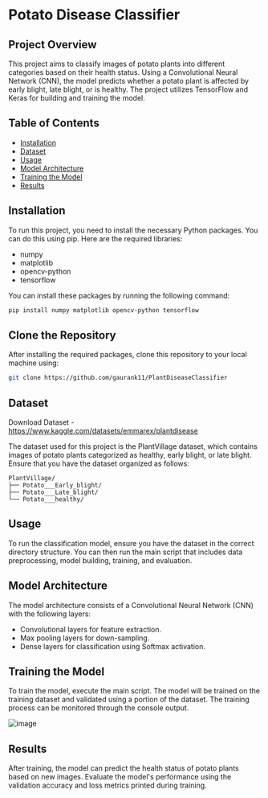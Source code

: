 
# Potato Disease Classifier

## Project Overview

This project aims to classify images of potato plants into different categories based on their health status. Using a Convolutional Neural Network (CNN), the model predicts whether a potato plant is affected by early blight, late blight, or is healthy. The project utilizes TensorFlow and Keras for building and training the model.

## Table of Contents

- [Installation](#installation)
- [Dataset](#dataset)
- [Usage](#usage)
- [Model Architecture](#model-architecture)
- [Training the Model](#training-the-model)
- [Results](#results)

## Installation

To run this project, you need to install the necessary Python packages. You can do this using pip. Here are the required libraries:

- numpy
- matplotlib
- opencv-python
- tensorflow

You can install these packages by running the following command:

```bash
pip install numpy matplotlib opencv-python tensorflow
```

## Clone the Repository

After installing the required packages, clone this repository to your local machine using:

```bash
git clone https://github.com/gaurank11/PlantDiseaseClassifier
```

## Dataset

Download Dataset - https://www.kaggle.com/datasets/emmarex/plantdisease 

The dataset used for this project is the PlantVillage dataset, which contains images of potato plants categorized as healthy, early blight, or late blight. Ensure that you have the dataset organized as follows:

```
PlantVillage/
├── Potato___Early_blight/
├── Potato___Late_blight/
└── Potato___healthy/
```

## Usage

To run the classification model, ensure you have the dataset in the correct directory structure. You can then run the main script that includes data preprocessing, model building, training, and evaluation.

## Model Architecture

The model architecture consists of a Convolutional Neural Network (CNN) with the following layers:

- Convolutional layers for feature extraction.
- Max pooling layers for down-sampling.
- Dense layers for classification using Softmax activation.

## Training the Model

To train the model, execute the main script. The model will be trained on the training dataset and validated using a portion of the dataset. The training process can be monitored through the console output.

![image](https://github.com/user-attachments/assets/2ba90696-46a3-4901-a012-6e21f9d9a850)


## Results

After training, the model can predict the health status of potato plants based on new images. Evaluate the model's performance using the validation accuracy and loss metrics printed during training.

